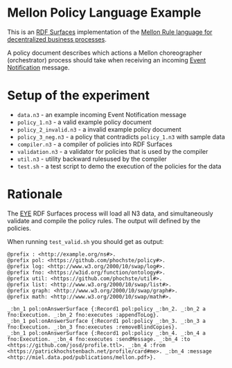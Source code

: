# Mellon Policy Language Example

This is an [RDF Surfaces](https://josd.github.io/surface/) implementation of the [Mellon Rule language for decentralized business processes](https://mellonscholarlycommunication.github.io/spec-rulelanguage/).

A policy document describes which actions a Mellon choreographer (orchestrator) process 
should take when receiving an incoming [Event Notification](https://www.eventnotifications.net)
message.

# Setup of the experiment

- `data.n3` - an example incoming Event Notification message
- `policy_1.n3` - a valid example policy document
- `policy_2_invalid.n3` - a invalid example policy document
- `policy_3_neg.n3` - a policy that contradicts `policy_1.n3` with sample data
- `compiler.n3` - a compiler of policies into RDF Surfaces
- `validation.n3` - a validator for policies that is used by the compiler
- `util.n3` - utility backward rulesused by the compiler
- `test.sh` - a test script to demo the execution of the policies for the data

# Rationale

The [EYE](https://github.com/josd/eyehttps://github.com/josd/eye) RDF Surfaces process will load all N3 data, and simultaneously validate and compile
the policy rules. The output will defined by the policies.

When running `test_valid.sh` you should get as output:

```
@prefix : <http://example.org/ns#>.
@prefix pol: <https://github.com/phochste/policy#>.
@prefix log: <http://www.w3.org/2000/10/swap/log#>.
@prefix fno: <https://w3id.org/function/ontology#>.
@prefix util: <https://github.com/phochste/util#>.
@prefix list: <http://www.w3.org/2000/10/swap/list#>.
@prefix graph: <http://www.w3.org/2000/10/swap/graph#>.
@prefix math: <http://www.w3.org/2000/10/swap/math#>.

_:bn_1 pol:onAnswerSurface {:Record1 pol:policy _:bn_2. _:bn_2 a fno:Execution. _:bn_2 fno:executes :appendToLog}.
_:bn_1 pol:onAnswerSurface {:Record1 pol:policy _:bn_3. _:bn_3 a fno:Execution. _:bn_3 fno:executes :removeBlindCopies}.
_:bn_1 pol:onAnswerSurface {:Record1 pol:policy _:bn_4. _:bn_4 a fno:Execution. _:bn_4 fno:executes :sendMessage. _:bn_4 :to <https://github.com/josd/profile.ttl>. _:bn_4 :from <https://patrickhochstenbach.net/profile/card#me>. _:bn_4 :message <http://miel.data.pod/publications/mellon.pdf>}.
```
